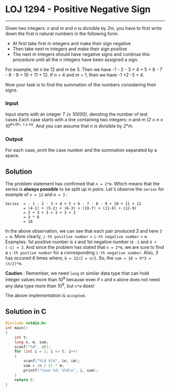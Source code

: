 # LOJ 1294 - Positive Negative Sign #
---
Given two integers: _n_ and _m_ and _n_ is divisible by _2m_, you have to first write down the first n natural numbers in the following form:

   - At first take first m integers and make their sign negative
   - Then take next m integers and make their sign positive
   - The next m integers should have negative signs and continue this procedure until all the n integers have been assigned a sign.

For example, let n be 12 and m be 3. Then we have -1 - 2 - 3 + 4 + 5 + 6 - 7 - 8 - 9 + 10 + 11 + 12. If n = 4 and m = 1, then we have -1 +2 -3 + 4.

Now your task is to find the summation of the numbers considering their signs.

### Input

Input starts with an integer _T (≤ 10000)_, denoting the number of test cases.Each case starts with a line containing two integers: _n_ and _m_ _(2 ≤ n ≤ 10<sup>9</9>, 1 ≤ m)_. And you can assume that _n_ is divisible by _2*m_.


### Output

For each case, print the case number and the summation separated by a space.

## Solution

The problem statement has confirmed that `n = 2*m`. Which means that the series is __always possible__ to be split up in _pairs_. Let's observe the `series` for example of `n = 12` and `m = 3` :
```
Series  = - 1 - 2 - 3 + 4 + 5 + 6 - 7 - 8 - 9 + 10 + 11 + 12
        = (4-1) + (5-2) + (6-3) + (10-7) + (11-8) + (12-9)
        = 3 + 3 + 3 + 3 + 3 + 3
        = 3 * 6
        = 18
```
In the above observation, we can see that each pair produced _3_ and here `3 = m`. More clearly, `i-th positive number` + `i-th negative number` = `m`. Examples: 1st positive number is `4` and 1st negative number is `-1` and `4 + (-1) = 3`. And since the problem has stated that `n = 2*m`, we are sure to find a `i-th postive number` for a corresponding `i-th negative number`. Also, _3_ has occured _6_ times where, `6 = 12/2 = n/2`. So, the `sum = 18 = 6*3 = (n/2)*m`.

__Caution__ : Remember, we need `long` or similar data type that can hold integer values more than 10<sup>9</sup> because even if `n` and `m` alone does not need any data type more than 10<sup>9</sup>, but `n*m` does!

The above implementation is `accepted`.

## Solution in C

```c
#include <stdio.h>
int main()
{
    int t;
    long n, m, sum;
    scanf("%d", &t);
    for (int i = 1; i <= t; i++)
    {
        scanf("%ld %ld", &n, &m);
        sum = (n / 2) * m;
        printf("Case %d: %ld\n", i, sum);
    }
    return 0;
}
```